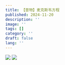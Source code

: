 ```yaml
---
title: 【普物】麦克斯韦方程
published: 2024-11-20
description: ''
image: ''
tags: []
category: ''
draft: false 
lang: ''
---
```

![](/media/WechatIMG5624.jpg)
![](/media/WechatIMG5625.jpg)